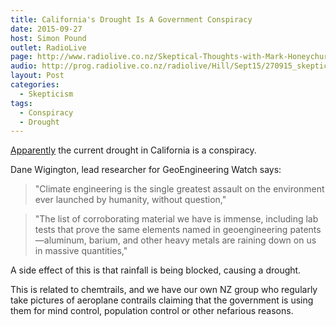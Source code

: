 ```yaml
---
title: California's Drought Is A Government Conspiracy
date: 2015-09-27
host: Simon Pound
outlet: RadioLive
page: http://www.radiolive.co.nz/Skeptical-Thoughts-with-Mark-Honeychurch/tabid/506/articleID/101151/Default.aspx
audio: http://prog.radiolive.co.nz/radiolive/Hill/Sept15/270915_skepticalthoughts.mp3
layout: Post
categories:
  - Skepticism
tags:
  - Conspiracy
  - Drought
---
```


[Apparently](http://sacramento.cbslocal.com/2015/09/22/growing-number-believe-californias-drought-is-a-government-conspiracy/) the current drought in California is a conspiracy.

<!-- more -->

Dane Wigington, lead researcher for GeoEngineering Watch says:

> "Climate engineering is the single greatest assault on the environment ever launched by humanity, without question,"

> "The list of corroborating material we have is immense, including lab tests that prove the same elements named in geoengineering patents—aluminum, barium, and other heavy metals are raining down on us in massive quantities,"

A side effect of this is that rainfall is being blocked, causing a drought.

This is related to chemtrails, and we have our own NZ group who regularly take pictures of aeroplane contrails claiming that the government is using them for mind control, population control or other nefarious reasons.
